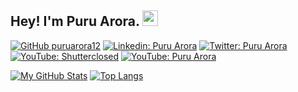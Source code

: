 ## Hey! I'm Puru Arora. <img src="https://media.giphy.com/media/hvRJCLFzcasrR4ia7z/giphy.gif" width="25px">

[![GitHub puruarora12](https://img.shields.io/github/followers/puruarora12?label=follow&style=social)](https://github.com/puruarora12)
[![Linkedin: Puru Arora](https://img.shields.io/badge/-puru%20arora-blue?style=flat-square&logo=Linkedin&logoColor=white&link=https://www.linkedin.com/in/puruarora/)](https://www.linkedin.com/in/puruarora/)
[![Twitter: Puru Arora](https://img.shields.io/twitter/follow/shutterclosed?style=social)](https://twitter.com/shutterclosed)
[![YouTube: Shutterclosed](https://img.shields.io/badge/YouTube-Shutterclosed-red)](https://youtube.com/c/shutterclosed)
[![YouTube: Puru Arora](https://img.shields.io/badge/YouTube-Puru%20Arora-red)](https://www.youtube.com/channel/UC4fll5GDEHzHLGjO1aHpXLA)

[![My GitHub Stats](https://github-readme-stats.vercel.app/api?username=puruarora12&hide=issues&count_private=true&show_icons=true&theme=calm)](https://github.com/puruarora12/github-readme-stats)
[![Top Langs](https://github-readme-stats.vercel.app/api/top-langs/?username=puruarora12&layout=compact&theme=calm)](https://github.com/puruarora12/github-readme-stats)


 
